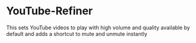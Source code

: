 YouTube-Refiner
===============

This sets YouTube videos to play with high volume and quality available by default and adds a shortcut to mute and unmute instantly